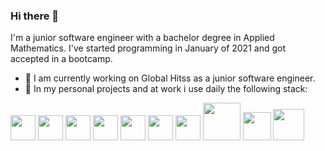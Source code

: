 ### Hi there 👋

I'm a junior software engineer with a bachelor degree in Applied Mathematics. I've started programming in January of 2021 and got accepted in a bootcamp.

- 🔭 I am currently working on Global Hitss as a junior software engineer.
- 🌱 In my personal projects and at work i use daily the following stack:

<p>
  <img src="https://cdn.jsdelivr.net/gh/devicons/devicon/icons/typescript/typescript-original.svg" width="40px" />
  <img src="https://cdn.jsdelivr.net/gh/devicons/devicon/icons/javascript/javascript-original.svg" width="40px" />
  <img src="https://cdn.jsdelivr.net/gh/devicons/devicon/icons/react/react-original.svg" width="40px" />
  <img src="https://cdn.jsdelivr.net/gh/devicons/devicon/icons/redux/redux-original.svg" width="40px" />
  <img src="https://cdn.jsdelivr.net/gh/devicons/devicon/icons/postgresql/postgresql-original.svg" width="40px" />
  <img src="https://cdn.jsdelivr.net/gh/devicons/devicon/icons/mongodb/mongodb-plain-wordmark.svg" width="40px" />
  <img src="https://cdn.jsdelivr.net/gh/devicons/devicon/icons/jest/jest-plain.svg" width="40px" />
  <img src="https://user-images.githubusercontent.com/76003107/136183827-36dc03ae-d0d7-43af-8495-20b9e31a38d7.png" width="60px" />
  <img src="https://user-images.githubusercontent.com/76003107/136184025-0bf26d30-da38-4e00-9837-f02171ac8b64.png" width="45px" />
  <img src="https://cdn.jsdelivr.net/gh/devicons/devicon/icons/graphql/graphql-plain-wordmark.svg" width="50px" />
</p>

